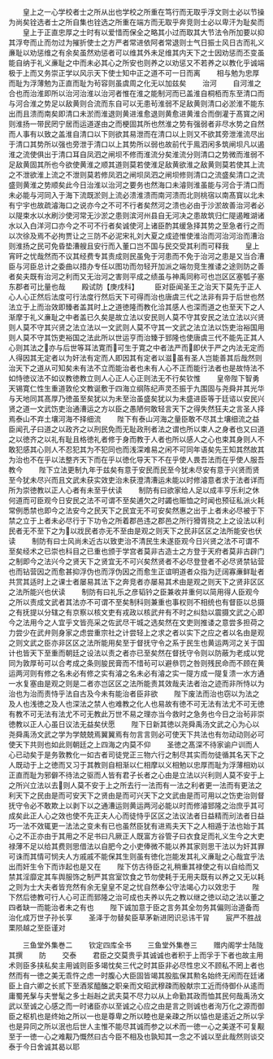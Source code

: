 <!-- { "loadSidebar": true } -->
　　皇上之一心学校者士之所从出也学校之所重在笃行而无取乎浮文则士必以节操为尚矣铨选者士之所自集也铨选之所重在端方而无取乎奔竞则士必以卑汗为耻矣而
　　皇上于正直忠厚之士时有以爱惜而保全之略其小过而取其大节法令所加要以抑其浮夸而止而勿过为摧折使士之方严者常进依阿者常退则士气日振士风日古而礼义亷耻以劝惩维之有余矣虽然劝惩者可以维其外未足维其内天下之士因劝惩而丕变虽能自纳于礼义亷耻之中而未必其心之所安也则养之以劝惩又不若养之以教化乎诚端极于上而又务崇正学以风示天下使士知中正之道不可一日而离
　　相与勉为忠厚而耻为浮薄勉为正直而耻为茍容则虽虞周之化无以加兹矣
　　治河
　　自河淮之合也而治淮即所以治河治淮以治河者惟在淮之能制河而已盖淮自桐栢而东至清口而与河合淮之势足以敌黄则合流而东自可以无患茍淮弱不足敌黄则清口必淤淮不能东出而且溃而南矣即清口未淤而淮退则黄进淮愈退则黄愈进黄淮合而倒灌于髙寳之闲则淮扬一带民罔宁居而运道遂由之而梗固其所也然淮之势有强弱者非尽水势之自然而人事有以致之盖淮自清口以下则欲其易泄而在清口以上则又不欲其旁泄淮流尽出于清口其势所以强也旁泄于清口以上其势所以弱也故前代于鳯泗闲多筑闸坝凡以遏淮之流使俱出于清口耳自凤泗之闸坝不修而淮流分矣淮流分则清口之势微而淮弱不足敌黄固其所也今欲使黄淮之顺其道则莫若使淮足敌黄欲淮之敌黄则莫若使其上流之不泄欲淮上流之不泄则莫若修凤泗之闸坝凤泗之闸坝修则清口之流盛矣清口之流盛则黄淮之势顺矣此今日治淮以治河之要务也然海口未濬则淮虽能与河合于清口而未必能与河同入于海下流既淤则上流必溃淮溃而南河溃而北则桃宿以南髙寳以北未有宁宇也故疏濬海口之说亦今之不可不行者矣然河之溃也必由于沙淤故善治河者必以隄束水以水刷沙使河常无沙淤之患则滨河州县自无河决之患故筑归仁隄遏睢湖诸水以入白洋河口亦今之不可不行者矣诚使河上诸臣酌其缓急择其势之至急者行之而以次徐及焉不必拘贾让之三防不必泥宋礼刘大夏之成迹惟使淮治而河治河治而漕治则淮扬之民可免昏垫漕艘且安行而入董口岂不国与民交受其利而可释我
　　皇上宵旰之忧哉然而不议其经费专其责成则民虽免于河患而不免于治河之患是又当合漕臣与河臣总计之委曲以措办专任以图功而勿轻开加派之端勿竞生推诿之途则防之善者矣夫既有治河之利而又无治河之害则平成之绩虽与神禹同称可也岂区区塞瓠子塞东郡者可比量也哉
　　殿试防【庚戌科】
　　臣对臣闻圣王之治天下莫先于正人心人心正然后法度可行法度行然后天下可得而治也唐虞三代之法非有异于后世也然法立于上而治效即臻者盖其时上之道徳隆而教化洽其感人也深而道之也至天下之人渐摩于礼义亷耻之中者盖已久矣是故立法以安民则人莫不守其安民之法立法以兴贤则人莫不守其兴贤之法立法以一文武则人莫不守其一文武之法立法以饬吏治裕国用则人莫不守其饬吏裕国之法此所以世运亨而治臻于郅隆也使唐虞三代不能先正其人心则其法之亦与后世等耳法寛而可生于寛之中者法严而即伏于严之内法无定而人得因其无定者以为奸法有定而人即因其有定者以滋虽有圣人岂能善其后哉然则治天下之道从可知矣未有法不立而能治者也未有人心不正而能行法者也是故恃法不如恃徳议法不如议教徳教立则人心正人心正则法无不行矣钦惟
　　皇帝陛下智勇天锡寛仁性生重道敦伦文教诞敷于四海立纲陈纪声灵丕振于九围固与尧舜并其光华与天地同其髙厚乃徳虽至矣犹以为未至治虽盛矣犹以为未盛进臣等于廷谘以安民兴贤之道一文武饬吏治通漕运之方以臣之愚陋何敢轻言天下之得失然狂夫之言圣人择焉泰山不弃土壤河海不择细流
　　陛下有泰山河海之量臣敢不尽其土壤细流之益臣闻孔子曰道之以政齐之以刑民免而无耻政刑者法之谓也所以束人之身者也又曰道之以徳齐之以礼有耻且格徳礼者修于身而教于人者也所以感人之心也束其身则人不敢犯感其心则人不忍犯其为不犯同也而浅深难易之闲不可同年语矣先王知其然故其为治也不在乎以法整齐天下而在乎以徳化导天下不在乎使人畏吾法而在乎使人服吾教今
　　陛下立法更制九年于兹矣有意于安民而民至今犹未尽安有意于兴贤而贤至今犹未尽兴而且文武未获实效吏治未获澄清漕运未能以时修濬意者求于法者详而所为崇徳教以正人心者有未至乎伏读
　　制防有曰欲家给人足以成丰亨乐利之休何道而可臣观今日安民之法不可谓不至矣逋欠之时蠲也赈恤之时闻也预征私派火耗常例悉禁也即今之法安今之民天下之民宜无不可安矣然惠之出于上者未必尽被于下禁之立于上者未必尽行于下功令之所着郡邑违之郡邑之所行猾胥挠之上之设法以利民者无不至下之为以戕民者亦无不至由是观之则天下之民非区区之法所能安也伏读
　　制防有曰士风尚未近古以致吏治不清民生未遂臣观今日兴贤之法不可谓不至矣经术之已崇也科目之已重也颁于学宫者莫非古造士之方登于天府者莫非古辟门之制即今之法兴今之贤天下之贤宜无不可兴矣然贤者不必尽登登者不必尽贤禁钻营也而钻营因之而愈甚抑浮伪也而浮伪因之而愈生正谊明道者众指为迂阔寡亷鲜耻者共赏其适时上之课士者屡易其法下之奔竞者亦屡易其术由是观之则天下之贤非区区之法所能兴也伏读
　　制防有曰礼乐之彦韬钤之臣兼收并重何以简用得人臣观今之所以责成文武者其法亦不可谓不至矣制科则兼重也事权则不相统也有督臣以总摄之有抚提以分辖之有京察以核文吏有戎政以核武弁有不时之纠劾以震摄文武之心即今之法用今之人宜乎文皆亮采之佐武尽干城之选矣然在文吏则推诿之意尝多担荷之力尝少在武弁则身家之虑尝重宗社之计尝轻上之求之者以实下之应之者以名由是观之则文武之臣亦非区区之法所能用矣至于督抚守令之系于民生也黄运两河之关于国计也皆天下至重而朝廷之设法以责之者亦已至矣然在督抚守令则以防蔽为老成以党同为敦厚茍可以合考成之条则朘民膏而不惜茍可以避叅罚之咎则残民命而不顾在黄运两河则有修之名未必有修之实有濬之名未必有濬之实一隄方成一隄复溃一水方通一水复塞由是观之则是二者亦岂区区之法所能责其效哉夫法者治之迹而非所恃以为治也为治而责恃乎法自古及今未有能治者臣非欲
　　陛下废法而治也窃以为法之及人也浅徳之及人也深法之禁人也难教之化人也易故有徳不可无法有法尤不可无徳有教不可无法有法尤不可无教此万世不易之理亦当今救时之急务也今日之治茍非崇徳教以正人心虽日议法无益矣伏愿
　　陛下日新其徳以尧舜禹汤文武之心为心以尧舜禹汤文武之学为学兢兢焉翼翼焉有勿言言则必可使天下共法也有勿动动则必可使天下共则也如此则朝廷之上四海之内莫不仰
　　圣徳之髙深不待家谕户训而人心已动矣于是务敦教化一如古者司徒党正三物六行之制尽其实而勿徒循其名天下之人既动于上之徳而又习于其教则自相渐以仁相摩以义相勉以忠厚而耻为浮薄相劝以正直而耻为邪僻不待法之驱而人皆有君子长者之心由是立法以兴利则人莫不安于上之所兴立法以去则人莫不安于上之所去行一法而有一法之利者更一法而有更法之利天下之民由是而可安天下之贤由是而可兴天下之文武由是而可用以之饬吏治则督抚守令必不敢欺上以剥下以之通漕运则黄运两河必能以时而修濬郅隆之治庶乎其可成矣此正人心之效也使不先正夫人心而徒恃乎区区之法议法者日益精而刓法者日益巧一法不效辄更一法法之变未有已也虽然臣犹有进焉夫天下之人相遁于法也始于其心之不正亦由于其用之不足书曰凡厥正人既富方谷管子曰衣食足而礼义生今之大吏禄薄不足以给其费则思借法以自肥今之小吏俸微不能以养其家则思干法以为奸其罪可诛而其情可悯夫人方戚戚不能保其生则虽有徳化岂能发其礼义亷耻之心哉宜乎法出而奸生令下而诈起也是又在
　　陛下仿古待臣之礼稍重其禄使之有以自给而又禁其淫靡定其车舆服饰之制严其宫室饮食之节勿使耗于无用夫既有以养之又无以耗之则为士大夫者皆充然有余无皇皇不足之忧自然奉公守法竭心力以效忠于
　　陛下然后徳教可行人心可正而郅隆之治可成也夫养以先之教以继之徳以动之法以董之四者缺一而能治者未之有也
　　陛下诚加意于臣之言务其全勿务其偏则治道备而治化成万世子孙长享
　　圣泽于勿替矣臣草茅新进罔识忌讳干冐
　　宸严不胜战栗陨越之至臣谨对










　　三鱼堂外集巻二
　　钦定四库全书
　　三鱼堂外集巻三
　　赠内阁学士陆陇其撰
　　防
　　交泰
　　君臣之交莫贵乎其诚诚也者积于上而孚于下者也故主用术则臣多挟私矣主用诚则臣多竭忱矣三代之时其臣非必尽性忠义不顾私不罔上者也然而有一徳之美无乖忤之虑一时腹心大臣固皆竭其股肱保其勲名始终无闲而在廷诸臣上自六卿之长贰下至酒浆醯醢之职亲而文昭武穆疎而殷献宗工近而侍御仆从逺而庸蜀羌髳与夫誉髦之多士赳赳之武夫莫不尽力以从上命勤其政而恤其民何哉禹汤文武以至诚之心感之而一时诸臣亦以至诚之心应之由是言之则诚也者洵万化之源而御臣之枢机也是终始之所以一也是尊卑之所以睦也是亲疎之所以恊也是逺近之所以孚也是异同之所以泯也后世人主惟不能尽其诚而参之以术而一徳一心之美遂不可复觏至于一徳一心之难觏乃慨然曰古今臣不相及也孰知其一念之不诚以至此哉然则谈交泰于今日舍诚其曷以耶
